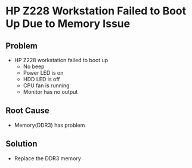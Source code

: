 # HP Z228 Workstation Failed to Boot Up Due to Memory Issue

## Problem
* HP Z228 workstation failed to boot up
  * No beep
  * Power LED is on
  * HDD LED is off
  * CPU fan is running
  * Monitor has no output

## Root Cause
* Memory(DDR3) has problem

## Solution
 * Replace the DDR3 memory

